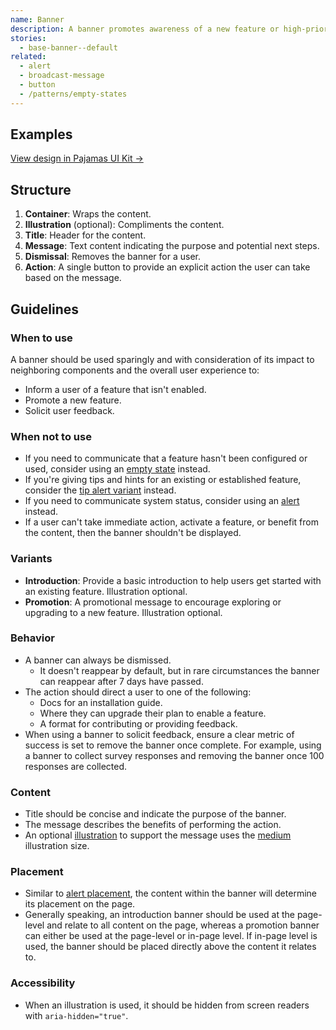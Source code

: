 ```yaml
---
name: Banner
description: A banner promotes awareness of a new feature or high-priority research initiative.
stories:
  - base-banner--default
related:
  - alert
  - broadcast-message
  - button
  - /patterns/empty-states
---
```


## Examples

<story-viewer story-name="base-banner--introduction"></story-viewer>

<story-viewer story-name="base-banner--default"></story-viewer>

<story-viewer story-name="base-banner--no-image" title="Promotion"></story-viewer>

[View design in Pajamas UI Kit →](https://www.figma.com/file/qEddyqCrI7kPSBjGmwkZzQ/Pajamas-UI-Kit?node-id=4845%3A7873)

## Structure

<figure-img alt="Numbered diagram of a banner structure" label="Banner structure" src="/img/banner-structure.svg"></figure-img>

1. **Container**: Wraps the content.
1. **Illustration** (optional): Compliments the content.
1. **Title**: Header for the content.
1. **Message**: Text content indicating the purpose and potential next steps.
1. **Dismissal**: Removes the banner for a user.
1. **Action**: A single button to provide an explicit action the user can take based on the message.

## Guidelines

### When to use 

A banner should be used sparingly and with consideration of its impact to neighboring components and the overall user experience to:

- Inform a user of a feature that isn't enabled.
- Promote a new feature.
- Solicit user feedback. 

### When not to use

- If you need to communicate that a feature hasn't been configured or used, consider using an [empty state](/patterns/empty-states) instead.
- If you're giving tips and hints for an existing or established feature, consider the [tip alert variant](/components/alert#variants) instead.
- If you need to communicate system status, consider using an [alert](/components/alert) instead.
- If a user can't take immediate action, activate a feature, or benefit from the content, then the banner shouldn't be displayed.

### Variants

- **Introduction**: Provide a basic introduction to help users get started with an existing feature. Illustration optional.
- **Promotion**: A promotional message to encourage exploring or upgrading to a new feature. Illustration optional.

### Behavior

- A banner can always be dismissed.
  - It doesn't reappear by default, but in rare circumstances the banner can reappear after 7 days have passed.
- The action should direct a user to one of the following:
  - Docs for an installation guide.
  - Where they can upgrade their plan to enable a feature.
  - A format for contributing or providing feedback.
- When using a banner to solicit feedback, ensure a clear metric of success is set to remove the banner once complete. For example, using a banner to collect survey responses and removing the banner once 100 responses are collected.

### Content

- Title should be concise and indicate the purpose of the banner.
- The message describes the benefits of performing the action.
- An optional [illustration](/product-foundations/illustration) to support the message uses the [medium](/product-foundations/illustration#grid-and-size) illustration size.

### Placement

- Similar to [alert placement](/components/alert#placement), the content within the banner will determine its placement on the page.
- Generally speaking, an introduction banner should be used at the page-level and relate to all content on the page, whereas a promotion banner can either be used at the page-level or in-page level. If in-page level is used, the banner should be placed directly above the content it relates to.

<figure-img label="Introduction banner at the top of the page" src="/img/banner-page-level.png" width="332"></figure-img>

<figure-img label="In-page banner above the content it relates to" src="/img/banner-in-page.png" width="332"></figure-img>

### Accessibility

- When an illustration is used, it should be hidden from screen readers with `aria-hidden="true"`.
